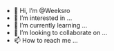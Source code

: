 - 👋 Hi, I’m @Weeksro
- 👀 I’m interested in ...
- 🌱 I’m currently learning ...
- 💞️ I’m looking to collaborate on ...
- 📫 How to reach me ...

<!---
Weeksro/Weeksro is a ✨ special ✨ repository because its `README.md` (this file) appears on your GitHub profile.
You can click the Preview link to take a look at your changes.
--->
